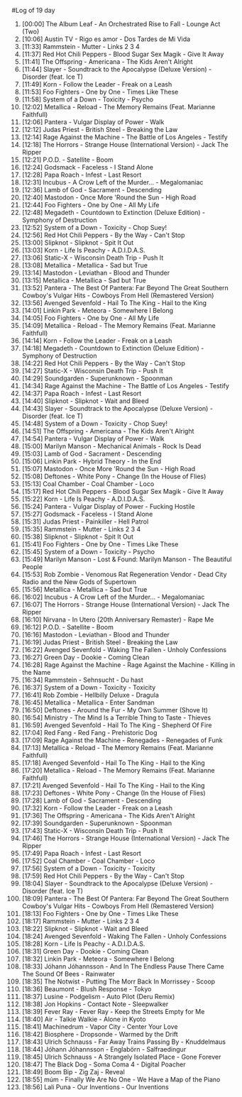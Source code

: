 #Log of 19 day

1. [00:00] The Album Leaf - An Orchestrated Rise to Fall - Lounge Act (Two)
1. [10:06] Austin TV - Rigo es amor - Dos Tardes de Mi Vida
1. [11:33] Rammstein - Mutter - Links 2 3 4
1. [11:37] Red Hot Chili Peppers - Blood Sugar Sex Magik - Give It Away
1. [11:41] The Offspring - Americana - The Kids Aren't Alright
1. [11:44] Slayer - Soundtrack to the Apocalypse (Deluxe Version) - Disorder (feat. Ice T)
1. [11:49] Korn - Follow the Leader - Freak on a Leash
1. [11:53] Foo Fighters - One by One - Times Like These
1. [11:58] System of a Down - Toxicity - Psycho
1. [12:02] Metallica - Reload - The Memory Remains (Feat. Marianne Faithfull)
1. [12:06] Pantera - Vulgar Display of Power - Walk
1. [12:12] Judas Priest - British Steel - Breaking the Law
1. [12:14] Rage Against the Machine - The Battle of Los Angeles - Testify
1. [12:18] The Horrors - Strange House (International Version) - Jack The Ripper
1. [12:21] P.O.D. - Satellite - Boom
1. [12:24] Godsmack - Faceless - I Stand Alone
1. [12:28] Papa Roach - Infest - Last Resort
1. [12:31] Incubus - A Crow Left of the Murder... - Megalomaniac
1. [12:36] Lamb of God - Sacrament - Descending
1. [12:40] Mastodon - Once More 'Round the Sun - High Road
1. [12:44] Foo Fighters - One by One - All My Life
1. [12:48] Megadeth - Countdown to Extinction (Deluxe Edition) - Symphony of Destruction
1. [12:52] System of a Down - Toxicity - Chop Suey!
1. [12:56] Red Hot Chili Peppers - By the Way - Can't Stop
1. [13:00] Slipknot - Slipknot - Spit It Out
1. [13:03] Korn - Life Is Peachy - A.D.I.D.A.S.
1. [13:06] Static-X - Wisconsin Death Trip - Push It
1. [13:08] Metallica - Metallica - Sad but True
1. [13:14] Mastodon - Leviathan - Blood and Thunder
1. [13:15] Metallica - Metallica - Sad but True
1. [13:52] Pantera - The Best Of Pantera: Far Beyond The Great Southern Cowboy's Vulgar Hits - Cowboys From Hell (Remastered Version)
1. [13:56] Avenged Sevenfold - Hail To The King - Hail to the King
1. [14:01] Linkin Park - Meteora - Somewhere I Belong
1. [14:05] Foo Fighters - One by One - All My Life
1. [14:09] Metallica - Reload - The Memory Remains (Feat. Marianne Faithfull)
1. [14:14] Korn - Follow the Leader - Freak on a Leash
1. [14:18] Megadeth - Countdown to Extinction (Deluxe Edition) - Symphony of Destruction
1. [14:22] Red Hot Chili Peppers - By the Way - Can't Stop
1. [14:27] Static-X - Wisconsin Death Trip - Push It
1. [14:29] Soundgarden - Superunknown - Spoonman
1. [14:34] Rage Against the Machine - The Battle of Los Angeles - Testify
1. [14:37] Papa Roach - Infest - Last Resort
1. [14:40] Slipknot - Slipknot - Wait and Bleed
1. [14:43] Slayer - Soundtrack to the Apocalypse (Deluxe Version) - Disorder (feat. Ice T)
1. [14:48] System of a Down - Toxicity - Chop Suey!
1. [14:51] The Offspring - Americana - The Kids Aren't Alright
1. [14:54] Pantera - Vulgar Display of Power - Walk
1. [15:00] Marilyn Manson - Mechanical Animals - Rock Is Dead
1. [15:03] Lamb of God - Sacrament - Descending
1. [15:06] Linkin Park - Hybrid Theory - In the End
1. [15:07] Mastodon - Once More 'Round the Sun - High Road
1. [15:08] Deftones - White Pony - Change (In the House of Flies)
1. [15:13] Coal Chamber - Coal Chamber - Loco
1. [15:17] Red Hot Chili Peppers - Blood Sugar Sex Magik - Give It Away
1. [15:22] Korn - Life Is Peachy - A.D.I.D.A.S.
1. [15:24] Pantera - Vulgar Display of Power - Fucking Hostile
1. [15:27] Godsmack - Faceless - I Stand Alone
1. [15:31] Judas Priest - Painkiller - Hell Patrol
1. [15:35] Rammstein - Mutter - Links 2 3 4
1. [15:38] Slipknot - Slipknot - Spit It Out
1. [15:41] Foo Fighters - One by One - Times Like These
1. [15:45] System of a Down - Toxicity - Psycho
1. [15:49] Marilyn Manson - Lost & Found: Marilyn Manson - The Beautiful People
1. [15:53] Rob Zombie - Venomous Rat Regeneration Vendor - Dead City Radio and the New Gods of Supertown
1. [15:56] Metallica - Metallica - Sad but True
1. [16:02] Incubus - A Crow Left of the Murder... - Megalomaniac
1. [16:07] The Horrors - Strange House (International Version) - Jack The Ripper
1. [16:10] Nirvana - In Utero (20th Anniversary Remaster) - Rape Me
1. [16:12] P.O.D. - Satellite - Boom
1. [16:16] Mastodon - Leviathan - Blood and Thunder
1. [16:19] Judas Priest - British Steel - Breaking the Law
1. [16:22] Avenged Sevenfold - Waking The Fallen - Unholy Confessions
1. [16:27] Green Day - Dookie - Coming Clean
1. [16:28] Rage Against the Machine - Rage Against the Machine - Killing in the Name
1. [16:34] Rammstein - Sehnsucht - Du hast
1. [16:37] System of a Down - Toxicity - Toxicity
1. [16:41] Rob Zombie - Hellbilly Deluxe - Dragula
1. [16:45] Metallica - Metallica - Enter Sandman
1. [16:50] Deftones - Around the Fur - My Own Summer (Shove It)
1. [16:54] Ministry - The Mind Is a Terrible Thing to Taste - Thieves
1. [16:59] Avenged Sevenfold - Hail To The King - Shepherd Of Fire
1. [17:04] Red Fang - Red Fang - Prehistoric Dog
1. [17:09] Rage Against the Machine - Renegades - Renegades of Funk
1. [17:13] Metallica - Reload - The Memory Remains (Feat. Marianne Faithfull)
1. [17:18] Avenged Sevenfold - Hail To The King - Hail to the King
1. [17:20] Metallica - Reload - The Memory Remains (Feat. Marianne Faithfull)
1. [17:21] Avenged Sevenfold - Hail To The King - Hail to the King
1. [17:23] Deftones - White Pony - Change (In the House of Flies)
1. [17:28] Lamb of God - Sacrament - Descending
1. [17:32] Korn - Follow the Leader - Freak on a Leash
1. [17:36] The Offspring - Americana - The Kids Aren't Alright
1. [17:39] Soundgarden - Superunknown - Spoonman
1. [17:43] Static-X - Wisconsin Death Trip - Push It
1. [17:46] The Horrors - Strange House (International Version) - Jack The Ripper
1. [17:49] Papa Roach - Infest - Last Resort
1. [17:52] Coal Chamber - Coal Chamber - Loco
1. [17:56] System of a Down - Toxicity - Toxicity
1. [17:59] Red Hot Chili Peppers - By the Way - Can't Stop
1. [18:04] Slayer - Soundtrack to the Apocalypse (Deluxe Version) - Disorder (feat. Ice T)
1. [18:09] Pantera - The Best Of Pantera: Far Beyond The Great Southern Cowboy's Vulgar Hits - Cowboys From Hell (Remastered Version)
1. [18:13] Foo Fighters - One by One - Times Like These
1. [18:17] Rammstein - Mutter - Links 2 3 4
1. [18:22] Slipknot - Slipknot - Wait and Bleed
1. [18:24] Avenged Sevenfold - Waking The Fallen - Unholy Confessions
1. [18:28] Korn - Life Is Peachy - A.D.I.D.A.S.
1. [18:31] Green Day - Dookie - Coming Clean
1. [18:32] Linkin Park - Meteora - Somewhere I Belong
1. [18:33] Jóhann Jóhannsson - And In The Endless Pause There Came The Sound Of Bees - Rainwater
1. [18:35] The Notwist - Putting The Morr Back In Morrissey - Scoop
1. [18:36] Beaumont - Blush Response - Tokyo
1. [18:37] Lusine - Podgelism - Auto Pilot (Deru Remix)
1. [18:38] Jon Hopkins - Contact Note - Sleepwalker
1. [18:39] Fever Ray - Fever Ray - Keep the Streets Empty for Me
1. [18:40] Air - Talkie Walkie - Alone in Kyoto
1. [18:41] Machinedrum - Vapor City - Center Your Love
1. [18:42] Biosphere - Dropsonde - Warmed by the Drift
1. [18:43] Ulrich Schnauss - Far Away Trains Passing By - Knuddelmaus
1. [18:44] Jóhann Jóhannsson - Englabörn - Salfraedingur
1. [18:45] Ulrich Schnauss - A Strangely Isolated Place - Gone Forever
1. [18:47] The Black Dog - Soma Coma 4 - Digital Poacher
1. [18:49] Boom Bip - Zig Zaj - Reveal
1. [18:55] múm - Finally We Are No One - We Have a Map of the Piano
1. [18:56] Lali Puna - Our Inventions - Our Inventions
